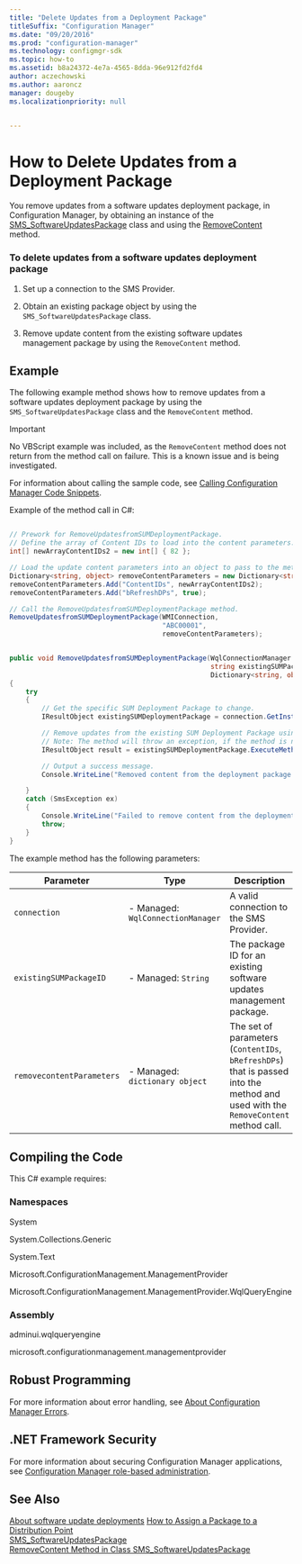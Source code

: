 ```yaml
---
title: "Delete Updates from a Deployment Package"
titleSuffix: "Configuration Manager"
ms.date: "09/20/2016"
ms.prod: "configuration-manager"
ms.technology: configmgr-sdk
ms.topic: how-to
ms.assetid: b8a24372-4e7a-4565-8dda-96e912fd2fd4
author: aczechowski
ms.author: aaroncz
manager: dougeby
ms.localizationpriority: null


---
```

# How to Delete Updates from a Deployment Package
You remove updates from a software updates deployment package, in Configuration Manager, by obtaining an instance of the [SMS_SoftwareUpdatesPackage](../../develop/reference/sum/sms_softwareupdatespackage-server-wmi-class.md) class and using the [RemoveContent](../../develop/reference/sum/removecontent-method-in-class-sms_softwareupdatespackage.md) method.  

### To delete updates from a software updates deployment package  

1.  Set up a connection to the SMS Provider.  

2.  Obtain an existing package object by using the `SMS_SoftwareUpdatesPackage` class.  

3.  Remove update content from the existing software updates management package by using the `RemoveContent` method.  

## Example  
 The following example method shows how to remove updates from a software updates deployment package by using the `SMS_SoftwareUpdatesPackage` class and the `RemoveContent` method.  

> [!IMPORTANT]
>  No VBScript example was included, as the `RemoveContent` method does not return from the method call on failure. This is a known issue and is being investigated.  

 For information about calling the sample code, see [Calling Configuration Manager Code Snippets](../../develop/core/understand/calling-code-snippets.md).  

 Example of the method call in C#:  

```csharp

// Prework for RemoveUpdatesfromSUMDeploymentPackage.  
// Define the array of Content IDs to load into the content parameters.  
int[] newArrayContentIDs2 = new int[] { 82 };  

// Load the update content parameters into an object to pass to the method.  
Dictionary<string, object> removeContentParameters = new Dictionary<string, object>();  
removeContentParameters.Add("ContentIDs", newArrayContentIDs2);  
removeContentParameters.Add("bRefreshDPs", true);  

// Call the RemoveUpdatesfromSUMDeploymentPackage method.  
RemoveUpdatesfromSUMDeploymentPackage(WMIConnection,  
                                      "ABC00001",  
                                      removeContentParameters);  

```  

```csharp

public void RemoveUpdatesfromSUMDeploymentPackage(WqlConnectionManager connection,  
                                                  string existingSUMPackageID,  
                                                  Dictionary<string, object> removeContentParameters)  
{  
    try  
    {  
        // Get the specific SUM Deployment Package to change.  
        IResultObject existingSUMDeploymentPackage = connection.GetInstance(@"SMS_SoftwareUpdatesPackage.PackageID='" + existingSUMPackageID + "'");  

        // Remove updates from the existing SUM Deployment Package using the RemoveContent method.  
        // Note: The method will throw an exception, if the method is not able to add the content.  
        IResultObject result = existingSUMDeploymentPackage.ExecuteMethod("RemoveContent", removeContentParameters);  

        // Output a success message.  
        Console.WriteLine("Removed content from the deployment package. ");  

    }  
    catch (SmsException ex)  
    {  
        Console.WriteLine("Failed to remove content from the deployment package. Error: " + ex.Message);  
        throw;  
    }  
}  

```  

 The example method has the following parameters:  

|Parameter|Type|Description|
|---------|----|-----------|
|`connection`|-   Managed: `WqlConnectionManager`|A valid connection to the SMS Provider.|  
|`existingSUMPackageID`|-   Managed: `String`|The package ID for an existing software updates management package.|  
|`removecontentParameters`|-   Managed: `dictionary object`|The set of parameters (`ContentIDs`, `bRefreshDPs`) that is passed into the method and used with the `RemoveContent` method call.|  

## Compiling the Code  
 This C# example requires:  

### Namespaces  
 System  

 System.Collections.Generic  

 System.Text  

 Microsoft.ConfigurationManagement.ManagementProvider  

 Microsoft.ConfigurationManagement.ManagementProvider.WqlQueryEngine  

### Assembly  
 adminui.wqlqueryengine  

 microsoft.configurationmanagement.managementprovider  

## Robust Programming  
 For more information about error handling, see [About Configuration Manager Errors](../../develop/core/understand/about-configuration-manager-errors.md).  

## .NET Framework Security  
 For more information about securing Configuration Manager applications, see [Configuration Manager role-based administration](../../develop/core/servers/configure/role-based-administration.md).  

## See Also  
 [About software update deployments](about-software-updates-deployments.md)
 [How to Assign a Package to a Distribution Point](../../develop/core/servers/configure/how-to-assign-a-package-to-a-distribution-point.md)   
 [SMS_SoftwareUpdatesPackage](../../develop/reference/sum/sms_softwareupdatespackage-server-wmi-class.md)   
 [RemoveContent Method in Class SMS_SoftwareUpdatesPackage](../../develop/reference/sum/removecontent-method-in-class-sms_softwareupdatespackage.md)
